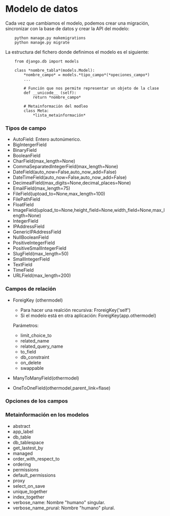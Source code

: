 # Modelo de datos

Cada vez que cambiamos el modelo, podemos crear una migración, sincronizar con la base de datos y crear la API del modelo:

		python manage.py makemigrations
		python manage.py migrate

La estructura del fichero donde definimos el modelo es el siguiente:

		from django.db import models
		
		class *nombre_tabla*(models.Model):
    		*nombre_campo* = models.*tipo_campo*(*opeciones_campo*)
    		...

    		# Función que nos permite representar un objeto de la clase
    		def __unicode__ (self):
    			return *nombre_campo*

    		# Metainformación del modleo
    		class Meta:
    			*lista_metainformación*

### Tipos de campo

* AutoField: Entero autonúmerico.
* BigIntergerField
* BinaryField
* BooleanField
* CharField(max_length=None)
* CommaSeparatedIntegerField(max_length=None)
* DateField(auto_now=False,auto_now_add=False)
* DateTimeField(auto_now=False,auto_now_add=False)
* DecimealField(max_digits=None,decimal_places=None)
* EmailField(max_length=75)
* FileField(uptoad_to=None,max_length=100)
* FilePathField
* FloatField
* ImageField(upload_to=None,height_field=None,width_field=None,max_length=None)
* IntegerField
* IPAddressField
* GenericIPAddressField
* NullBooleanField
* PositiveIntegerField
* PositiveSmallIntegerField
* SlugField(max_length=50)
* SmallIntegerField
* TextField
* TimeField
* URLField(max_length=200)


### Campos de relación

* ForeigKey (othermodel)

	* Para hacer una realción recursiva: FroreigKey('self')
	* Si el modelo está en otra aplicación: ForeigKey(app.othermodel)

	Parámetros:

	* limit_choice_to
	* related_name
	* related_query_name
	* to_field
	* db_constraint
	* on_delete 
	* swappable

* ManyToManyField(othermodel)
* OneToOneField(othermodel,parent_link=flase)

### Opciones de los campos

### Metainformación en los modelos

* abstract
* app_label
* db_table
* db_tablespace
* get_lastest_by
* managed
* order_with_respect_to
* ordering
* permissions
* default_permissions
* proxy
* select_on_save
* unique_together
* index_together
* verbose_name: Nombre "humano" singular.
* verbose_name_prural: Nombre "humano" plural.

